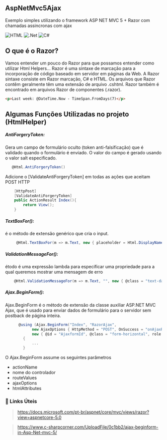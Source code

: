 ## AspNetMvc5Ajax
Exemplo simples utilizando o framework ASP NET MVC 5 + Razor com chamadas assincronas com ajax

<img alt="HTML" src="https://img.shields.io/badge/HTML5-E34F26?style=for-the-badge&logo=html5&logoColor=white">&nbsp;<img alt=".Net" src="https://img.shields.io/badge/.NET-5C2D91?style=for-the-badge&logo=dot-net&logoColor=white">&nbsp;<img alt="C#" src="https://img.shields.io/badge/C%23-239120?style=for-the-badge&logo=c-sharp&logoColor=white">&nbsp;

## O que é o Razor?

Vamos entender um pouco do Razor para que possamos entender como utilizar Html Helpers...
Razor é uma sintaxe de marcação para a incorporação de código baseado em servidor em páginas da Web. A Razor sintaxe consiste em Razor marcação, C# e HTML. Os arquivos que Razor contêm geralmente têm uma extensão de arquivo .cshtml. Razor também é encontrado em arquivos Razor de componentes (.razor).

~~~html
<p>Last week: @DateTime.Now - TimeSpan.FromDays(7)</p>
~~~

## Algumas Funções Utilizadas no projeto (HtmlHelper)

<h5>AntiForgeryToken:</h5> Gera um campo de formulário oculto (token anti-falsificação) que é validado quando o formulário é enviado. O valor do campo é gerado usando o valor salt especificado.

~~~C#
   @Html.AntiForgeryToken()
~~~

Adicione o [ValidateAntiForgeryToken] em todas as ações que aceitam POST HTTP
~~~C#
    [HttpPost]
    [ValidateAntiForgeryToken]
    public ActionResult Index(){
        return View();
    }
~~~

<h5>TextBoxFor():</h5>é o método de extensão genérico que cria o input.

~~~C#
     @Html.TextBoxFor(m => m.Text, new { placeholder = Html.DisplayNameFor(m => m.Text), @class = "form-control" })
~~~

<h5>ValidationMessageFor():</h5>
étodo é uma expressão lambda para especificar uma propriedade para a qual queremos mostrar uma mensagem de erro

~~~C#
    @Html.ValidationMessageFor(m => m.Text, "", new { @class = "text-danger custom-danger" })
~~~

<h5>Ajax.BeginForm():</h5>
    Ajax.BeginForm é o método de extensão da  classe auxiliar ASP.NET MVC Ajax, que é usado para enviar dados de formulário para o servidor sem postback de página inteira.

~~~C#
      @using (Ajax.BeginForm("Index", "RazorAjax", 
            new AjaxOptions { HttpMethod = "POST", OnSuccess = "onAjaxRequestSuccess" },
            new { @id = "AjaxformId", @class = "form-horizontal", role = "form" })) 
        {
            ...
        }
~~~

O Ajax.BeginForm assume os seguintes parâmetros
- actionName
- nome do controlador
- routeValues
- ajaxOptions
- htmlAttributes

### :link: Links Úteis
> https://docs.microsoft.com/pt-br/aspnet/core/mvc/views/razor?view=aspnetcore-5.0

> https://www.c-sharpcorner.com/UploadFile/0c1bb2/ajax-beginform-in-Asp-Net-mvc-5/
